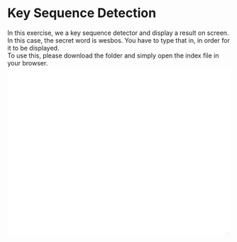 # Key Sequence Detection
In this exercise, we a key sequence detector and display a result on screen. \
In this case, the secret word is wesbos. You have to type that in, in order for it to be displayed. \
To use this, please download the folder and simply open the index file in your browser. \
![](KeySequence.gif)
